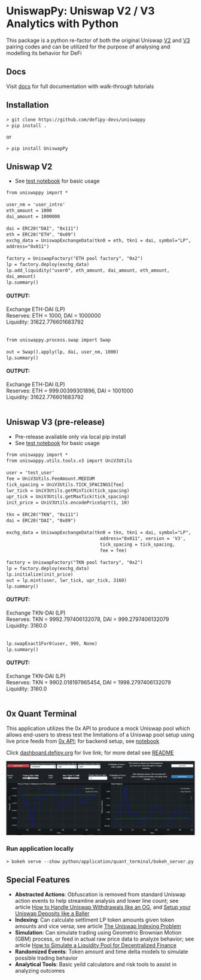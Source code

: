 # UniswapPy: Uniswap V2 / V3 Analytics with Python
This package is a python re-factor of both the original Uniswap [V2](https://github.com/Uniswap/v2-core/blob/master/contracts/UniswapV2Pair.sol) and [V3](https://github.com/Uniswap/v3-core/blob/main/contracts/UniswapV3Pool.sol)
pairing codes and can be utilized for the purpose of analysing and modelling its behavior for DeFi

## Docs
Visit [docs](https://defipy.org) for full documentation with walk-through 
tutorials

## Installation 
```
> git clone https://github.com/defipy-devs/uniswappy
> pip install .
```
or
```
> pip install UniswapPy
```

## Uniswap V2

* See [test notebook](https://github.com/icmoore/uniswappy/blob/main/notebooks/tutorials/pairingcode.ipynb) 
for basic usage

```
from uniswappy import *

user_nm = 'user_intro'
eth_amount = 1000
dai_amount = 1000000

dai = ERC20("DAI", "0x111")
eth = ERC20("ETH", "0x09")
exchg_data = UniswapExchangeData(tkn0 = eth, tkn1 = dai, symbol="LP", 
address="0x011")

factory = UniswapFactory("ETH pool factory", "0x2")
lp = factory.deploy(exchg_data)
lp.add_liquidity("user0", eth_amount, dai_amount, eth_amount, dai_amount)
lp.summary()
```

#### OUTPUT:
Exchange ETH-DAI (LP) <br/>
Reserves: ETH = 1000, DAI = 1000000 <br/>
Liquidity: 31622.776601683792 <br/><br/>
```
from uniswappy.process.swap import Swap

out = Swap().apply(lp, dai, user_nm, 1000)
lp.summary()
```

#### OUTPUT:
Exchange ETH-DAI (LP) <br/>
Reserves: ETH = 999.00399301896, DAI = 1001000 <br/>
Liquidity: 31622.776601683792 <br/><br/>


## Uniswap V3 (pre-release)

* Pre-release available only via local pip install
* See [test notebook](https://github.com/defipy-devs/uniswappy/blob/main/notebooks/tutorials/uniswap_v3.ipynb) 
for basic usage

```
from uniswappy import *
from uniswappy.utils.tools.v3 import UniV3Utils 

user = 'test_user'
fee = UniV3Utils.FeeAmount.MEDIUM
tick_spacing = UniV3Utils.TICK_SPACINGS[fee]
lwr_tick = UniV3Utils.getMinTick(tick_spacing)
upr_tick = UniV3Utils.getMaxTick(tick_spacing)
init_price = UniV3Utils.encodePriceSqrt(1, 10)

tkn = ERC20("TKN", "0x111")
dai = ERC20("DAI", "0x09")

exchg_data = UniswapExchangeData(tkn0 = tkn, tkn1 = dai, symbol="LP", 
                                   address="0x011", version = 'V3', 
                                   tick_spacing = tick_spacing, 
                                   fee = fee)

factory = UniswapFactory("TKN pool factory", "0x2")
lp = factory.deploy(exchg_data)
lp.initialize(init_price)
out = lp.mint(user, lwr_tick, upr_tick, 3160)
lp.summary()
```

#### OUTPUT:
Exchange TKN-DAI (LP) <br/>
Reserves: TKN = 9992.797406132078, DAI = 999.2797406132079 <br/>
Liquidity: 3160.0 <br/><br/> 

```
lp.swapExact1For0(user, 999, None)
lp.summary()
```

#### OUTPUT:
Exchange TKN-DAI (LP) <br/>
Reserves: TKN = 9902.018197965454, DAI = 1998.2797406132079 <br/>
Liquidity: 3160.0 <br/><br/> 

## 0x Quant Terminal

This application utilizes the 0x API to produce a mock Uniswap pool which allows end-users to stress test
the limitations of a Uniswap pool setup using live price feeds from [0x API](https://0x.org); for backend setup, see 
[notebook](https://github.com/defipy-devs/uniswappy/blob/main/notebooks/tutorials/quant_terminal.ipynb) 

Click [dashboard.defipy.org](https://dashboard.defipy.org/) for live link; for more detail see 
[README](https://github.com/defipy-devs/uniswappy/tree/main/python/application/quant_terminal#readme) 

![plot](./doc/quant_terminal/screenshot.png)

### Run application locally  

```
> bokeh serve --show python/application/quant_terminal/bokeh_server.py
```

## Special Features
 * **Abstracted Actions**: Obfuscation is removed from standard Uniswap 
action events to help streamline analysis and lower line count; see 
article [How to Handle Uniswap Withdrawals like an 
OG](https://medium.com/coinmonks/handle-uniswap-withdrawals-like-an-og-389fe74be18c), 
and [Setup your Uniswap Deposits like a 
Baller](https://medium.com/coinmonks/setup-your-uniswap-deposits-like-a-baller-b99340ea302f)
 * **Indexing**: Can calculate settlment LP token amounts given token 
amounts and vice versa; see article [The Uniswap Indexing 
Problem](https://medium.com/datadriveninvestor/the-uniswap-indexing-problem-8078b8b110fc)
 * **Simulation**: Can simulate trading using Geometric Brownian Motion 
(GBM) process, or feed in actual raw price data to analyze behavior; see 
article [How to Simulate a Liquidity Pool for Decentralized 
Finance](https://medium.com/@icmoore/simulating-a-liquidity-pool-for-decentralized-finance-6f357ec8564b)
 * **Randomized Events**: Token amount and time delta models to simulate 
possible trading behavior
 * **Analytical Tools**: Basic yeild calculators and risk tools to assist 
in analyzing outcomes
 
 

